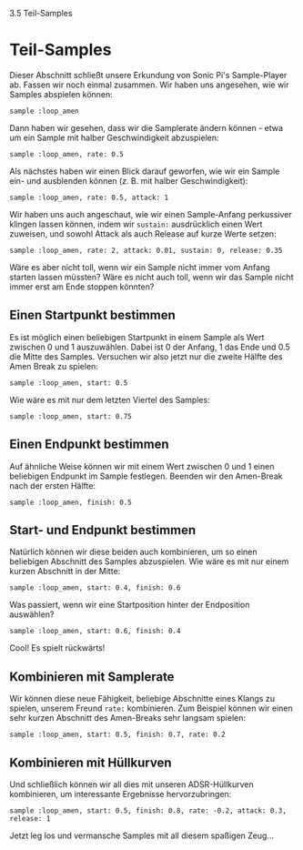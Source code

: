 3.5 Teil-Samples

# Teil-Samples

Dieser Abschnitt schließt unsere Erkundung von Sonic Pi's Sample-Player ab. Fassen wir noch einmal zusammen. Wir haben uns angesehen, wie wir Samples abspielen können:

```
sample :loop_amen
```

Dann haben wir gesehen, dass wir die Samplerate ändern können - etwa um ein Sample mit halber Geschwindigkeit abzuspielen:

```
sample :loop_amen, rate: 0.5
```

Als nächstes haben wir einen Blick darauf geworfen, wie wir ein Sample ein- und ausblenden können (z. B. mit halber Geschwindigkeit):

```
sample :loop_amen, rate: 0.5, attack: 1
```

Wir haben uns auch angeschaut, wie wir einen Sample-Anfang perkussiver klingen lassen können, indem wir `sustain:` ausdrücklich einen Wert zuweisen, und sowohl Attack als auch Release auf kurze Werte setzen:

```
sample :loop_amen, rate: 2, attack: 0.01, sustain: 0, release: 0.35
```

Wäre es aber nicht toll, wenn wir ein Sample nicht immer vom Anfang starten lassen müssten? Wäre es nicht auch toll, wenn wir das Sample nicht immer erst am Ende stoppen könnten?

## Einen Startpunkt bestimmen

Es ist möglich einen beliebigen Startpunkt in einem Sample als Wert zwischen 0 und 1 auszuwählen. Dabei ist 0 der Anfang, 1 das Ende und 0.5 die Mitte des Samples. Versuchen wir also jetzt nur die zweite Hälfte des Amen Break zu spielen:

```
sample :loop_amen, start: 0.5
```

Wie wäre es mit nur dem letzten Viertel des Samples:

```
sample :loop_amen, start: 0.75
```

## Einen Endpunkt bestimmen

Auf ähnliche Weise können wir mit einem Wert zwischen 0 und 1 einen beliebigen Endpunkt im Sample festlegen. Beenden wir den Amen-Break nach der ersten Hälfte:

```
sample :loop_amen, finish: 0.5
```

## Start- und Endpunkt bestimmen

Natürlich können wir diese beiden auch kombinieren, um so einen beliebigen Abschnitt des Samples abzuspielen. Wie wäre es mit nur einem kurzen Abschnitt in der Mitte:

```
sample :loop_amen, start: 0.4, finish: 0.6
```

Was passiert, wenn wir eine Startposition hinter der Endposition auswählen?


```
sample :loop_amen, start: 0.6, finish: 0.4
```

Cool! Es spielt rückwärts!

## Kombinieren mit Samplerate

Wir können diese neue Fähigkeit, beliebige Abschnitte eines Klangs zu spielen, unserem Freund `rate:` kombinieren. Zum Beispiel können wir einen sehr kurzen Abschnitt des Amen-Breaks sehr langsam spielen:

```
sample :loop_amen, start: 0.5, finish: 0.7, rate: 0.2
```

## Kombinieren mit Hüllkurven

Und schließlich können wir all dies mit unseren ADSR-Hüllkurven kombinieren, um interessante Ergebnisse hervorzubringen:

```
sample :loop_amen, start: 0.5, finish: 0.8, rate: -0.2, attack: 0.3, release: 1
```

Jetzt leg los und vermansche Samples mit all diesem spaßigen Zeug...
